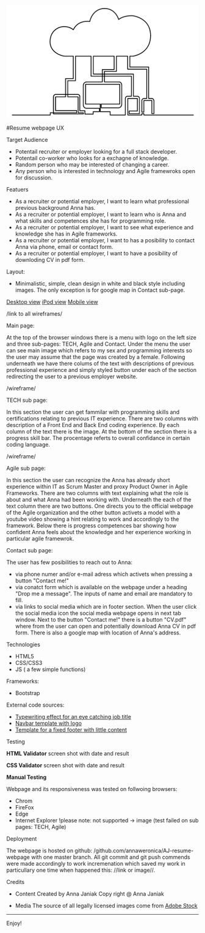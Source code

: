 ![image](/assets/images/backend-image-md.png)

#Resume webpage
UX

Target Audience
- Potentail recruiter or employer looking for a full stack developer.
- Potentail co-worker who looks for a exchagne of knowledge.
- Random person who may be interested of changing a career.
- Any person who is interested in technology and Agile framewroks open for discussion.

Featuers 

- As a recruiter or potential employer, I want to learn what professional previous background Anna has.
- As a recruiter or potential employer, I want to learn who is Anna and what skills and competences she has for programming role.
- As a recruiter or potential employer, I want to see what experience and knowledge she has in Agile frameworks.
- As a recruiter or potential employer, I want to has a posibility to contact Anna via phone, email or contact form.
- As a recruiter or potential employer, I want to have a posibility of downloding CV in pdf form.

Layout:
- Minimalistic, simple, clean design in  white and black style including images. The only exception is for google map in Contact sub-page.

[Desktop view](/assets/wireframes/Desktop.pdf)
[iPod view](/assets/wireframesiPod.pdf)
[Mobile view](/assets/wireframes/Mobile)

/link to all wireframes/

Main page:

At the top of the browser windows there is a menu with logo on the left size and three sub-pages: TECH, Agile and Contact.
Under the menu the user can see main image which refers to my sex and programming interests so the user may assume that the page was created by a female. 
Following underneath we have there colums of the text with descriptions of previous professional experience and simply styled button under each of the section redirecting the user to a previous employer website.

/wireframe/

TECH sub page:

In this section the user can get fammilar with programming skills and certifications relating to previous IT experience.
There are two columns with description of a Front End and Back End coding experience. By each column of the text there is the image.
At the bottom of the section there is a progress skill bar. The procentage referts to overall confidance in certain coding language.

/wireframe/

Agile sub page:

In this section the user can recognize the Anna has already short experience within IT as Scrum Master and proxy Product Owner in Agile Frameworks.
There are two columns with text explaining what the role is about and what Anna had been working with. Underneath the each of the text column there are two buttons. One directs you to the official webpage of the Agile organization and the other button activets a model with a youtube video showing a hint relating to work and accordingly to the framework.
Below there is progress competences bar showing how confident Anna feels about the knowledge and her experience working in particular agile framewrok.

Contact sub page:

The user has few posibilities to reach out to Anna:
- via phone numer and/or e-mail adress which activets when pressing a button "Contact me!"
- via conatct form which is available on the webpage under a heading "Drop me a message". The inputs of name and email are mandatory to fill.
- via links to social media which are in footer section. When the user click the social media icon the social media webpage opens in next tab window.
Next to the button "Contact me!" there is a button "CV.pdf" where from the user can open and potentially download Anna CV in pdf form. 
There is also a google map with location of Anna's address.

Technologies

- HTML5
- CSS/CSS3
- JS ( a few simple functions)

Frameworks:
- Bootstrap

External code sources:

- [Typewriting effect for an eye catching job title](https://css-tricks.com/snippets/css/typewriter-effect/ "Typewrter effect")
- [Navbar template with logo](https://startbootstrap.com/snippets/navbar-logo/ "Nvabar with logo")
- [Template for a fixed footer with little content](https://stackoverflow.com/questions/16679146/force-footer-on-bottom-on-pages-with-little-content/16679198#16679198 "Fixed footer")


Testing

**HTML Validator**
screen shot with date and result

**CSS Validator**
screen shot with date and result

**Manual Testing**

Webpage and its responsiveness was tested on follwoing browsers:
- Chrom
- FireFox
- Edge
- Internet Explorer !please note: not supported -> image
  (test failed on sub pages: TECH, Agile)


Deployment

The webpage is hosted on github: /github.com/annaweronica/AJ-resume-webpage with one master branch.
All git commit and git push commends were made accordingly to work incremenation which saved my work in particullary one time when happened this: //link or image//.

Credits

- Content
Created by Anna Janiak
Copy right @ Anna Janiak

- Media
The source of all legally licensed images come from [Adobe Stock](https://stock.adobe.com/ie/)

--------

Enjoy!